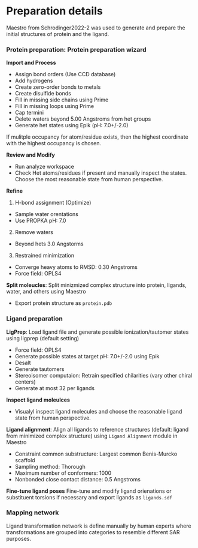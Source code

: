 # Preparation details
Maestro from Schrodinger2022-2 was used to generate and prepare the initial structures of protein and the ligand.


### Protein preparation: Protein preparation wizard
**Import and Process**
- Assign bond orders (Use CCD database)
- Add hydrogens
- Create zero-order bonds to metals
- Create disulfide bonds
- Fill in missing side chains using Prime
- Fill in missing loops using Prime
- Cap termini
- Delete waters beyond 5.00 Angstroms from het groups
- Generate het states using Epik (pH: 7.0+/-2.0)

If mulitple occupancy for atom/residue exists, then the highest coordinate with the highest occupancy is chosen.

**Review and Modify**
- Run analyze workspace
- Check Het atoms/residues if present and manually inspect the states. Choose the most reasonable state from human perspective.

**Refine**
1. H-bond assignment (Optimize)
- Sample water orentations
- Use PROPKA pH: 7.0

2. Remove waters
- Beyond hets 3.0 Angstorms

3. Restrained minimization
- Converge heavy atoms to RMSD: 0.30 Angstroms
- Force field: OPLS4

**Split moleucles**: Split minizmized complex structure into protein, ligands, water, and others using Maestro
- Export protein structure as `protein.pdb`

### Ligand preparation
**LigPrep**: Load ligand file and generate possible ionization/tautomer states using ligprep (default setting)
- Force field: OPLS4
- Generate possible states at target pH: 7.0+/-2.0 using Epik
- Desalt
- Generate tautomers
- Stereoisomer computaion: Retrain specified chilarities (vary other chiral centers)
- Generate at most 32 per ligands

**Inspect ligand moleulces**
- Visualyl inspect ligand molecules and choose the reasonable ligand state from human perspective.


**Ligand alignment**: Align all ligands to reference structures (default: ligand from minimized complex structure) using `Ligand Alignment` module in Maestro
- Constraint common substructure: Largest common Benis-Murcko scaffold
- Sampling method: Thorough
- Maximum number of conformers: 1000
- Nonbonded close contact distance: 0.5 Angstroms


**Fine-tune ligand poses**
Fine-tune and modify ligand orienations or substituent torsions if necessary and export ligands as `ligands.sdf`


### Mapping network
Ligand transformation network is define manually by human experts where transformations are grouped into categories to resemble different SAR purposes.



